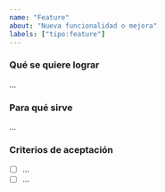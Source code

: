 ```yaml
---
name: "Feature"
about: "Nueva funcionalidad o mejora"
labels: ["tipo:feature"]
---
```


### Qué se quiere lograr

...

### Para qué sirve

...

### Criterios de aceptación

- [ ] ...
- [ ] ...
